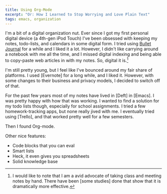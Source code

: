 ```yaml
---
title: Using Org-Mode
excerpt: "Or: How I Learned to Stop Worrying and Love Plain Text"
tags: emacs, organization
---
```


<!-- The killer features for me: -->

<!--  - Capture anywhere -->
<!--  - beorg on mobile -->
<!--  - linking between files -->
<!--  - attachments + git = 😍 -->

I'm a bit of a digital organization nut. Ever since I got my first personal digital device (a 4th-gen iPod Touch) I've been obsessed with keeping my notes, todo-lists, and calendars in some digital form. I tried using [Bullet Journal](https://bulletjournal.com/pages/learn) for a while and I liked it a lot. However, I didn't like carrying around a notebook with me all the time, and I missed digital indexing and being able to copy-paste web articles in with my notes. So, digital it is.[^1]

I'm still pretty young, but I feel like I've bounced around my fair share of platforms. I used [Evernote] for a long while, and I liked it. However, with some changes to their business and privacy models, I decided to switch off of that.

For the past few years most of my notes have lived in [Deft] in [Emacs]. I was pretty happy with how that was working. I wanted to find a solution for my todo lists though, especially for school assignments. I tried a few homework-tracking apps, but none really jived with me. I eventually tried using [Trello], and that worked pretty well for a few semesters.

Then I found Org-mode.

Other nice features:
 - Code blocks that you can eval
 - Smart lists
 - Heck, it even gives you spreadsheets
 - Solid knowledge base

[^1]: I would like to note that I am a avid advocate of taking class and meeting notes by hand. There have been [some studies] done that show that it is dramatically more effective.
